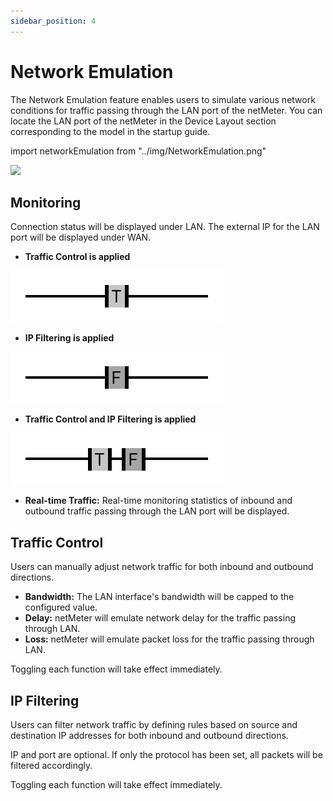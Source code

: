 ```yaml
---
sidebar_position: 4
---
```


# Network Emulation

The Network Emulation feature enables users to simulate various network conditions for traffic passing through 
the LAN port of the netMeter. You can locate the LAN port of the netMeter in the Device Layout section 
corresponding to the model in the startup guide.

import networkEmulation from "../img/NetworkEmulation.png"

<img src={networkEmulation} style={{width:380}} />

## Monitoring

Connection status will be displayed under LAN. The external IP for the LAN port will be displayed under WAN.

- **Traffic Control is applied**

![TC Applied](../img/Indicator_TrafficControl.png)

- **IP Filtering is applied**

![IF Applied](../img/Indicator_IPFiltering.png)

- **Traffic Control and IP Filtering is applied**

![TCIF Applied](../img/Indicator_TCIF.png)

- **Real-time Traffic:** Real-time monitoring statistics of inbound and outbound traffic passing through the 
LAN port will be displayed.

## Traffic Control

Users can manually adjust network traffic for both inbound and outbound directions.

- **Bandwidth:** The LAN interface's bandwidth will be capped to the configured value.
- **Delay:** netMeter will emulate network delay for the traffic passing through LAN.
- **Loss:** netMeter will emulate packet loss for the traffic passing through LAN.

Toggling each function will take effect immediately.

## IP Filtering

Users can filter network traffic by defining rules based on source and destination IP addresses 
for both inbound and outbound directions.

IP and port are optional. If only the protocol has been set, all packets will be filtered accordingly.

Toggling each function will take effect immediately.